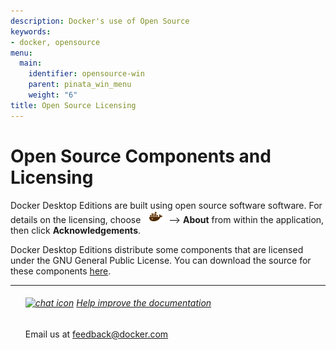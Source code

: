 ```yaml
---
description: Docker's use of Open Source
keywords:
- docker, opensource
menu:
  main:
    identifier: opensource-win
    parent: pinata_win_menu
    weight: "6"
title: Open Source Licensing
---
```


# Open Source Components and Licensing

Docker Desktop Editions are built using open source software software. For details on the licensing, choose <img src="../images/whale-x.png"> --> **About** from within the application, then click **Acknowledgements**.

Docker Desktop Editions distribute some components that are licensed under the GNU General Public License. You can download the source for these components [here](https://download.docker.com/opensource/License.tar.gz).

<hr style="color:#99CC99" />
<ul class="media">
	<div class="media_content">
	<div data-mh="mh_docker_projects">
	<h6> <a href="mailto:feedback@docker.com?subject=Docker%20Feedback"><img src="../../images/chat.png" alt="chat icon"></a> <a href="mailto:feedback@docker.com?subject=Docker%20Feedback">Help improve the documentation</a></h3>
		<p>
    Email us at <a href="mailto:feedback@docker.com?subject=Docker%20Feedback">feedback@docker.com</a>
    </p>
	</div>
	</div>
